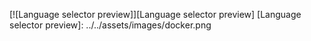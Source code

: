 
[![Language selector preview]][Language selector preview]
  [Language selector preview]: ../../assets/images/docker.png
